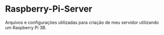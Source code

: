 # Raspberry-Pi-Server
Arquivos e configurações utilizadas para criação de meu servidor utilizando um Raspberry Pi 3B.
